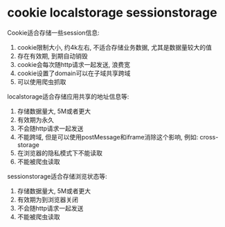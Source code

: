 # cookie localstorage sessionstorage

Cookie适合存储一些session信息: 

1. cookie限制大小, 约4k左右, 不适合存储业务数据, 尤其是数据量较大的值
2. 存在有效期, 到期自动销毁
3. cookie会每次随http请求一起发送, 浪费宽
4. cookie设置了domain可以在子域共享跨域
5. 可以使用爬虫抓取

localstorage适合存储应用共享的地址信息等: 

1. 存储数据量大, 5M或者更大
2. 有效期为永久
3. 不会随http请求一起发送
4. 不能跨域, 但是可以使用postMessage和iframe消除这个影响, 例如: cross-storage
5. 在浏览器的隐私模式下不能读取
6. 不能被爬虫读取

sessionstorage适合存储浏览状态等: 

1. 存储数据量大, 5M或者更大
2. 有效期为到浏览器关闭
3. 不会随http请求一起发送
4. 不能被爬虫读取

